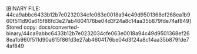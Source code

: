 [BINARY FILE: 44ca9abbc6433b12b7e0232034cfe063e0018a94c49d9501368ef268ea1b960f511d90a615f86fd3e27ab4604176be04d3f24a8c14aa35b879fde74af849]
Stored copy: docs/converted-binary/44ca9abbc6433b12b7e0232034cfe063e0018a94c49d9501368ef268ea1b960f511d90a615f86fd3e27ab4604176be04d3f24a8c14aa35b879fde74af849
